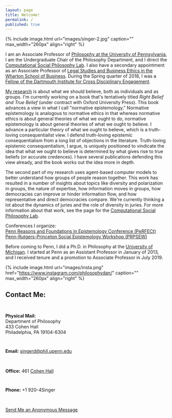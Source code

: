 ```yaml
---
layout: page
title: Welcome!
permalink: /
published: true
---
```

<div style="width: 100%;" markdown="1">
{% include image.html url="images/singer-2.jpg" caption="" max_width="260px" align="right" %}

I am an Associate Professor of [Philosophy at the University of Pennsylvania](http://philosophy.sas.upenn.edu/), I am the Undergraduate Chair of the Philosophy Department, and I direct the [Computational Social Philosophy Lab](/CSPL/).  I also have a secondary appointment as an Associate Professor of [Legal Studies and Business Ethics in the Wharton School of Business](https://lgst.wharton.upenn.edu/). During the Spring quarter of 2018, I was a [Fellow of the Dartmouth Institute for Cross Disciplinary Engagement](http://ice.dartmouth.edu/fellows-program/daniel-singer).

[My research](http://www.danieljsinger.com/research/) is about what we should believe, both as individuals and as groups. I'm currently working on a book that's tentatively titled _Right Belief and True Belief_ (under contract with Oxford University Press). This book advances a view in what I call "normative epistemology." Normative epistemology is analogous to normative ethics in that whereas normative ethics is about general theories of what we ought to do, normative epistemology is about general theories of what we ought to believe. I advance a particular theory of what we ought to believe, which is a truth-loving consequentialist view. I defend truth-loving epistemic consequentialism from a long list of objections in the literature. Truth-loving epistemic consequentialism, I argue, is uniquely positioned to vindicate the idea that what we ought to believe is determined by what gives rise to true beliefs (or accurate credences). I have several publications defending this view already, and the book works out the idea more in depth.

The second part of my research uses agent-based computer models to better understand how groups of people reason together. This work has resulted in a number of insights about topics like diversity and polarization in groups, the nature of expertise, how information moves in groups, how democracies can improve or hinder information flow, and how representative and direct democracies compare. We're currently thinking a lot about the dynamics of juries and the role of diversity in juries. For more information about that work, see the page for the [Computational Social Philosophy Lab](/CSPL/).

Conferences I organize:  
[Penn Reasons and Foundations in Epistemology Conference (PeRFECt)](http://www.danieljsinger.com/PeRFECt5/)  
[Penn-Rutgers-Princeton Social Epistemology Workshop (PRPSEW)](http://www.danieljsinger.com/PRPSEW/)

Before coming to Penn, I did a Ph.D. in Philosophy at the [University of Michigan](http://www.lsa.umich.edu/philosophy/). I started at Penn as an Assistant Professor in January of 2013, and I received tenure and a promotion to Associate Professor in July 2019.
</div>

{% include image.html url="images/insta.png" href="https://www.instagram.com/philosophydan/" caption="" max_width="260px" align="right" %}


<a id="contact"></a>
<h2>Contact Me:</h2>

<div class="grid-container outline">
  <div class="row" style="padding-bottom: 1em">
    <div class="col-2" style="padding-top: 1em;">
    <p><b>Physical Mail:</b><br />
      Department of Philosophy<br />
      433 Cohen Hall<br />
      Philadelphia, PA 19104-6304</p>
    </div>
    <div class="col-2" style="padding-top: 1em;">
      <p><b>Email:</b> <a href="mailto:singerd@phil.upenn.edu">singerd@phil.upenn.edu</a></p>
      <br />
      <p><b>Office:</b> 461 <a href="http://www.facilities.upenn.edu/maps/locations/cohen-hall-claudia">Cohen Hall</a></p>
    </div>
    <div class="col-2" style="padding-top: 1em;">
      <p><b>Phone:</b> +1 920-4Singer</p>
      <br />
      <p><a href="http://www.danieljsinger.com/anonmessage/">Send Me an Anonymous Message</a></p>
    </div>
  </div>
</div>
